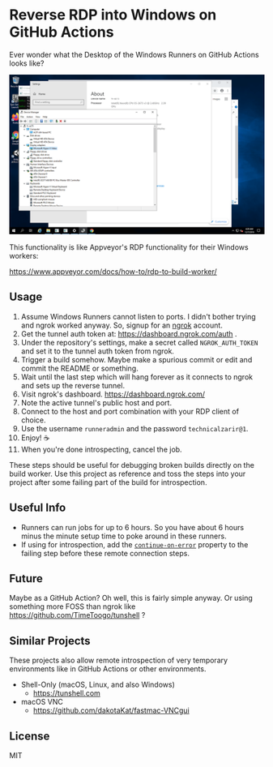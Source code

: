 # Reverse RDP into Windows on GitHub Actions

Ever wonder what the Desktop of the Windows Runners on GitHub Actions looks like?

![Screenshot](screenshot.png)

This functionality is like Appveyor's RDP functionality for their Windows workers:

https://www.appveyor.com/docs/how-to/rdp-to-build-worker/

## Usage

1. Assume Windows Runners cannot listen to ports. I didn't bother trying and ngrok worked anyway. So, signup for an [ngrok] account.
2. Get the tunnel auth token at: https://dashboard.ngrok.com/auth .
3. Under the repository's settings, make a secret called `NGROK_AUTH_TOKEN` and set it to the tunnel auth token from ngrok.
4. Trigger a build somehow. Maybe make a spurious commit or edit and commit the README or something.
5. Wait until the last step which will hang forever as it connects to ngrok and sets up the reverse tunnel.
6. Visit ngrok's dashboard. https://dashboard.ngrok.com/
7. Note the active tunnel's public host and port.
8. Connect to the host and port combination with your RDP client of choice.
9. Use the username `runneradmin` and the password `technicalzarir@1`.
10. Enjoy! ☕
11. When you're done introspecting, cancel the job.

These steps should be useful for debugging broken builds directly on the build worker. Use this project as reference and toss the steps into your project after some failing part of the build for introspection.

## Useful Info

* Runners can run jobs for up to 6 hours. So you have about 6 hours minus the minute setup time to poke around in these runners.
* If using for introspection, add the [`continue-on-error`](https://help.github.com/en/actions/automating-your-workflow-with-github-actions/workflow-syntax-for-github-actions) property to the failing step before these remote connection steps.

## Future

Maybe as a GitHub Action? Oh well, this is fairly simple anyway. Or using something more FOSS than ngrok like https://github.com/TimeToogo/tunshell ?

## Similar Projects

These projects also allow remote introspection of very temporary environments like in GitHub Actions or other environments. 

* Shell-Only (macOS, Linux, and also Windows)
  * https://tunshell.com
* macOS VNC
  * https://github.com/dakotaKat/fastmac-VNCgui

## License

MIT

[ngrok]: https://ngrok.com/
